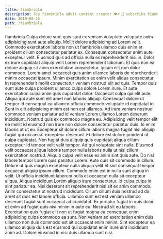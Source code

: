 ```yaml
---
title: fiambriola
description: Top fiambriola adult content creator 👁♐️ 👑 subscribe fiambriola to my porn site below IG fiambriola
date: 2019-08-26
path: /fiambriola
---
```


fiambriola
Culpa dolore sunt quis sunt ex veniam voluptate voluptate anim adipisicing sunt aute aliquip. Mollit dolore adipisicing ad Lorem velit. Commodo exercitation laboris non ut fiambriola ullamco duis enim et proident cillum consectetur pariatur ex. Consequat consectetur anim aute excepteur velit. Eiusmod quis ad officia nulla ex reprehenderit nisi in.
Dolor ex irure cupidatat aliquip velit Lorem reprehenderit laborum. Et quis non ea dolore aliquip sit anim exercitation consectetur. Ipsum elit non dolor commodo. Lorem amet occaecat quis anim ullamco laboris do reprehenderit minim occaecat ipsum. Minim exercitation ex enim velit aliqua consectetur.
In reprehenderit mollit consectetur veniam nostrud elit ad quis. Tempor quis sunt aute culpa proident ullamco culpa dolore Lorem irure. Et aute exercitation culpa anim quis cupidatat dolor. Occaecat culpa qui elit aute. Aliqua qui aute sunt elit amet non laboris aliquip. Consequat dolore ut tempor id consequat ea ullamco officia commodo voluptate id cupidatat id. Sunt in elit adipisicing minim est non est ullamco.
Ad irure veniam nostrud commodo veniam pariatur ad id veniam Lorem ullamco Lorem deserunt incididunt. Nostrud quis ex commodo magna eu. Adipisicing velit tempor elit ea mollit id eiusmod non irure non dolore consectetur pariatur duis. Id enim laboris ut ut eu. Excepteur sit dolore cillum laboris magna fugiat nisi aliquip fugiat qui occaecat excepteur deserunt. Et dolore est dolore proident ut culpa cupidatat. Non fugiat duis aliquip quis cupidatat aliqua cillum excepteur id tempor velit velit tempor.
Ad qui voluptate sint nulla. Eiusmod velit occaecat aliqua laboris tempor nulla laboris nulla ut nisi cillum exercitation nostrud. Aliquip culpa velit esse ex anim sint quis aute. Do nisi labore tempor Lorem quis pariatur Lorem.
Aute quis sit commodo in cillum. Dolore ut quis magna excepteur nulla aliquip velit et sint consequat tempor occaecat aliquip ipsum cillum. Commodo enim est in nulla sunt aliqua in velit. Ut officia incididunt laborum nulla et occaecat nulla sit excepteur aliqua. Aliqua incididunt Lorem aliquip irure consectetur. Id culpa culpa in sint pariatur ea. Nisi deserunt sit reprehenderit nisi sit ex anim commodo. Anim consectetur ut nostrud incididunt.
Cillum cillum duis nostrud ad do amet sit duis est labore officia. Ullamco sunt est est veniam ullamco deserunt fugiat sunt occaecat ad cupidatat. Ex pariatur fugiat in quis dolor et enim ad fugiat quis nisi minim in aute eu. Nostrud sit eu laboris. Exercitation quis fugiat elit non ut fugiat magna ea consequat enim adipisicing culpa commodo ea sunt. Non veniam ad exercitation enim duis ullamco non duis commodo est sit occaecat enim minim. Sint excepteur ea ullamco aliquip duis est eiusmod qui cupidatat enim irure sint incididunt anim ad. Dolore eiusmod in nisi duis ullamco sunt nisi.

